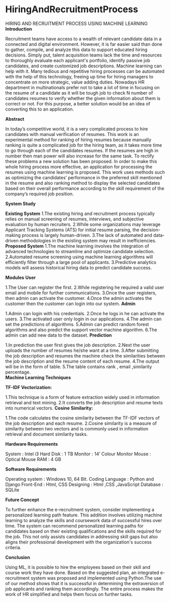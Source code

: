 # HiringAndRecruitmentProcess
HIRING AND RECRUITMENT  PROCESS USING MACHINE LEARNING
**Introduction**

Recruitment teams have access to a wealth of relevant candidate data in a connected 
and digital environment. However, it is far easier said than done to gather, compile, and 
analyze this data to support educated hiring decisions. Simply put, talent acquisition teams 
lack the time and resources to thoroughly evaluate each applicant's portfolio, identify 
passive job candidates, and create customized job descriptions. Machine learning can help 
with it. Many tedious and repetitive hiring processes can be automated with the help of this 
technology, freeing up time for hiring managers to concentrate on more strategic, value
adding duties. Nowadays HR department in multinationals prefer not to take a lot of time 
in focusing on the resume of a candidate as it will be tough job to check N number of 
candidates resumes to verify whether the given information about them is correct or not. 
For this purpose, a better solution would be an idea of converting this to an application. 

**Abstract**

In today’s competitive world, it is a very complicated process to hire candidates 
with manual verification of resumes. This work is an experimental method for ranking of 
hiring resumes because manually ranking is quite a complicated job for the hiring team, as 
it takes more time to go through each of the candidates resumes. If the resumes are high in 
number then man power will also increase for the same task. To rectify these problems a 
new solution has been proposed. In order to make this whole hiring process more effective, 
an application for processing the resumes using machine learning is proposed. This work 
uses methods such as optimizing the candidates’ performance in the preferred skill 
mentioned in the resume and also ranking method to display the selected candidates based 
on their overall performance according to the skill requirement of the company’s required 
job position. 

**System Study**

**Existing System**
1.The existing hiring and recruitment process typically relies on manual screening of resumes, interviews, and subjective evaluation by human recruiters. 
2.While some organizations may leverage Applicant Tracking Systems (ATS) for initial resume parsing, the decision-making process is largely human-driven. 
3.The lack of automated and data-driven methodologies in the existing system may result in inefficiencies.
**Proposed System**
1.The machine learning involves the integration of advanced technologies to streamline and optimize candidate selection. 
2.Automated resume screening using machine learning algorithms will efficiently filter through a large pool of applicants.
3.Predictive analytics models will assess historical hiring data to predict candidate success.

**Modules**
**User**

1.The User can register the first. 
2.While registering he required a valid user email and mobile for further communications. 
3.Once the user registers, then admin can activate the customer. 
4.Once the admin activates the customer then the customer can login into our system. 
**Admin**

1.Admin can login with his credentials. 
2.Once he logs in he can activate the users. 
3.The activated user only login in our applications. 
4.The admin can set the predictions of algorithms.
5.Admin can predict random forest algorithms and also predict the support vector machine algorithm. 
6.The admin can add new data to the dataset.
**Prediction**

1.In prediction the user first gives the job description.
2.Next the user uploads the number of resumes he/she want at a time.
3.After submitting the job description and resumes the machine check the similarities between the job description and the resume content of each resume.
4.The output will be in the form of table.
5.The table contains rank  , email ,similarity percentage.  
**Machine Learning Techniques**

**TF-IDF Vectorization:**

1.This technique is a form of feature extraction widely used in information retrieval and text mining. 
2.It converts the job description and resume texts into numerical vectors.
**Cosine Similarity:**

1.The code calculates the cosine similarity between the TF-IDF vectors of the job description and each resume. 
2.Cosine similarity is a measure of similarity between two vectors and is commonly used in information retrieval and document similarity tasks.

**Hardware Requirements**

System      : Intel i3
Hard Disk		: 1 TB
Monitor     : 14’ Colour Monitor
Mouse       : Optical Mouse
RAM         : 4 GB

**Software Requirements**

Operating system	 : Windows 10, 64 Bit.
Coding Language	   : Python and Django
Front-End		       : Html, CSS
Designing		       : Html ,CSS ,JavaScript
Database	         : SQLite

**Future Concept**

To further enhance the e-recruitment system, consider implementing a personalized learning path feature. 
This addition involves utilizing machine learning to analyze the skills and coursework data of successful hires over time. 
The system can recommend personalized learning paths for candidates based on their existing qualifications and the skills required for the job. 
This not only assists candidates in addressing skill gaps but also aligns their professional development with the organization's success criteria.

**Conclusion**

Using ML, it is possible to hire the employees based on their skill and course work they have done. Based on the suggested plan, an integrated e-recruitment system was proposed and implemented using Python.The use of our method shows that it is successful in determining the extraversion of job applicants and ranking them accordingly. The entire process makes the work of HR simplified and helps them focus on further tasks.












